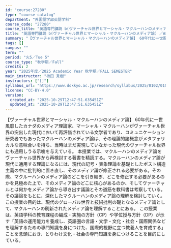 ```yaml
---
id: "course:27280"
type: "course-catalog"
department: "外国語学部英語学科"
course_code: "27280"
course_title: "英語専門講読 b(ヴァーチャル世界とマーシャル・マクルーハンのメディア論) ／ADVANCED THEMATIC READING (B)"
title: "英語専門講読 b(ヴァーチャル世界とマーシャル・マクルーハンのメディア論) ／ADVANCED THEMATIC READING (B)"
summary: "【ヴァーチャル世界とマーシャル・マクルーハンのメディア論】 60年代に一世風靡したカナダのメディア理論家、マーシャル・マクルーハンがヴァーチャル世界の突出した現代において再評価されている文学者であり、コミュニケーション研究者でもあったマクル…"
tags: []
campus: ""
term: ""
period: "火5／Tue 5"
course_type: "秋学期／Fall"
credits: 2
year: "2025年度／2025 Academic Year 秋学期／FALL SEMESTER"
main_instructor: "柿田 秀樹"
instructors: ["[]"]
syllabus_url: "https://www.dokkyo.ac.jp/research/syllabus/2025/0102/0102_27280_ja_JP.html"
license: "CC-BY-4.0"
version:
  created_at: "2025-10-29T12:47:51.635451Z"
  updated_at: "2025-10-29T12:47:51.635451Z"
---
```

【ヴァーチャル世界とマーシャル・マクルーハンのメディア論】 60年代に一世風靡したカナダのメディア理論家、マーシャル・マクルーハンがヴァーチャル世界の突出した現代において再評価されている文学者であり、コミュニケーション研究者でもあったマクルーハンのメディア論は、その理論的諸概念がメタフォリカルな意味合いを持ち、当時はまだ実現していなかった現代のヴァーチャル世界にも通用しうる示唆を与えている。 本授業では、マクルーハンのメディア論をヴァーチャル世界から再検討する著書を精読する。マクルーハンのメディア論が現代に通用する理論になるには、現代の記号・表象理論を基礎としたポスト構造主義の中に批判的に置き直し、そのメディア論が修正される必要がある。その際、マクルーハンのメディア論のどこを引き継ぎ、どこを修正する必要があるのかを見極めた上で、そのメディア論のどこに核心があるのか、そしてヴァーチャルとは何かをメディア論から導き出す議論とその道筋を教科書は考察している。その議論をもとに、深化したマクルーハンのメディア論の理解を検討していく。この授業の目的は、現代のグローバル世界と技術批判の礎となるメディア論として、マクルーハンの刷新されたメディア論を理解することにある。 この授業は、英語学科の教育課程の編成・実施の方針（CP）や学位授与方針（DP）が示す「英語の運用能力を養成し、英語圏の言語・文学・文化・社会・国際関係などを理解するための専門知識を身につけた、国際的視野に立つ教養人を育成する」ことを念頭におき、とりわけ文化・社会の専門知識を身につけることを目的にしている。
